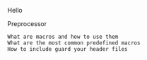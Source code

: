 Hello

Preprocessor


    What are macros and how to use them
    What are the most common predefined macros
    How to include guard your header files

